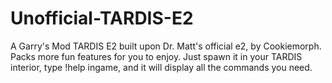 Unofficial-TARDIS-E2
====================

A Garry's Mod TARDIS E2 built upon Dr. Matt's official e2, by Cookiemorph. Packs more fun features for you to enjoy. Just spawn it in your TARDIS interior, type !help ingame, and it will display all the commands you need.
